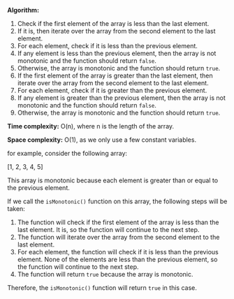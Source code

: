 **Algorithm:**

1. Check if the first element of the array is less than the last element.
2. If it is, then iterate over the array from the second element to the last element.
3. For each element, check if it is less than the previous element.
4. If any element is less than the previous element, then the array is not monotonic and the function should return `false`.
5. Otherwise, the array is monotonic and the function should return `true`.
6. If the first element of the array is greater than the last element, then iterate over the array from the second element to the last element.
7. For each element, check if it is greater than the previous element.
8. If any element is greater than the previous element, then the array is not monotonic and the function should return `false`.
9. Otherwise, the array is monotonic and the function should return `true`.

**Time complexity:** O(n), where n is the length of the array.

**Space complexity:** O(1), as we only use a few constant variables.

for example, consider the following array:

[1, 2, 3, 4, 5]

This array is monotonic because each element is greater than or equal to the previous element.

If we call the `isMonotonic()` function on this array, the following steps will be taken:

1. The function will check if the first element of the array is less than the last element. It is, so the function will continue to the next step.
2. The function will iterate over the array from the second element to the last element.
3. For each element, the function will check if it is less than the previous element. None of the elements are less than the previous element, so the function will continue to the next step.
4. The function will return `true` because the array is monotonic.

Therefore, the `isMonotonic()` function will return `true` in this case.
